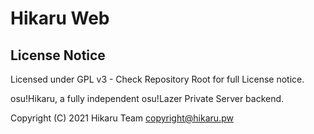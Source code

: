 # Hikaru Web

## License Notice

Licensed under GPL v3 - Check Repository Root for full License notice.

osu!Hikaru, a fully independent osu!Lazer Private Server backend.

Copyright (C) 2021 Hikaru Team <copyright@hikaru.pw>
